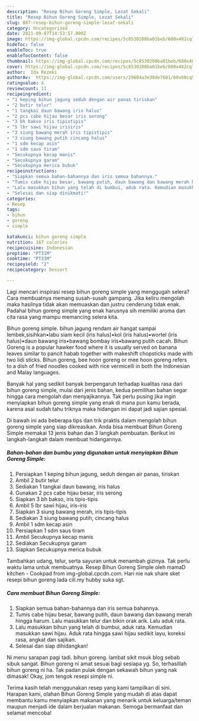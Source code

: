 ```yaml
---
description: "Resep Bihun Goreng Simple, Lezat Sekali"
title: "Resep Bihun Goreng Simple, Lezat Sekali"
slug: 807-resep-bihun-goreng-simple-lezat-sekali
category: Uncategorized
date: 2021-09-07T14:53:57.000Z
image: https://img-global.cpcdn.com/recipes/5c8530208ba01beb/680x482cq70/bihun-goreng-simple-foto-resep-utama.jpg
hideToc: false
enableToc: true
enableTocContent: false
thumbnail: https://img-global.cpcdn.com/recipes/5c8530208ba01beb/680x482cq70/bihun-goreng-simple-foto-resep-utama.jpg
cover: https://img-global.cpcdn.com/recipes/5c8530208ba01beb/680x482cq70/bihun-goreng-simple-foto-resep-utama.jpg
author:  Ida Rezeki
authorAv:  https://img-global.cpcdn.com/users/29604a3e30de7601/60x60cq50/avatar.jpg
ratingvalue: 4
reviewcount: 11
recipeingredient:
- "1 keping bihun jagung seduh dengan air panas tiriskan"
- "2 butir telur"
- "1 tangkai daun bawang iris halus"
- "2 pcs cabe hijau besar iris serong"
- "3 bh bakso iris tipistipis"
- "5 lbr sawi hijau irisiris"
- "3 siung bawang merah iris tipistipis"
- "3 siung bawang putih cincang halus"
- "1 sdm kecap asin"
- "1 sdm saus tiram"
- "Secukupnya kecap manis"
- "Secukupnya garam"
- "Secukupnya merica bubuk"
recipeinstructions:
- "Siapkan semua bahan-bahannya dan iris semua bahannya."
- "Tumis cabe hijau besar, bawang putih, daun bawang dan bawang merah hingga harum. Lalu masukkan telur dan bikin orak arik. Lalu aduk rata."
- "Lalu masukkan bihun yang telah di bumbui, aduk rata. Kemudian masukkan sawi hijau. Aduk rata hingga sawi hijau sedikit layu, koreksi rasa, angkat dan sajikan."
- "Selesai dan siap dinikmati!"
categories:
- Resep
tags:
- bihun
- goreng
- simple

katakunci: bihun goreng simple 
nutrition: 167 calories
recipecuisine: Indonesian
preptime: "PT31M"
cooktime: "PT33M"
recipeyield: "2"
recipecategory: Dessert

---
```



Lagi mencari inspirasi resep bihun goreng simple yang menggugah selera? Cara membuatnya memang susah-susah gampang. Jika keliru mengolah maka hasilnya tidak akan memuaskan dan justru cenderung tidak enak. Padahal bihun goreng simple yang enak harusnya sih memiliki aroma dan cita rasa yang mampu memancing selera kita.


Bihun goreng simple. bihun jagung rendam air hangat sampai lembek,sisihkan•labu siam kecil (iris halus)•kol (iris halus)•wortel (iris halus)•daun bawang iris•bawang bombay iris•bawang putih cacah. Bihun Goreng is a popular hawker food where it is usually served on banana leaves similar to pancit habab together with makeshift chopsticks made with two lidi sticks. Bihun goreng, bee hoon goreng or mee hoon goreng refers to a dish of fried noodles cooked with rice vermicelli in both the Indonesian and Malay languages.

Banyak hal yang sedikit banyak berpengaruh terhadap kualitas rasa dari bihun goreng simple, mulai dari jenis bahan, kedua pemilihan bahan segar hingga cara mengolah dan menyajikannya. Tak perlu pusing jika ingin menyiapkan bihun goreng simple yang enak di mana pun kamu berada, karena asal sudah tahu triknya maka hidangan ini dapat jadi sajian spesial.


Di bawah ini ada beberapa tips dan trik praktis dalam mengolah bihun goreng simple yang siap dikreasikan. Anda bisa membuat Bihun Goreng Simple memakai 13 jenis bahan dan 3 langkah pembuatan. Berikut ini langkah-langkah dalam membuat hidangannya.

<!--inarticleads1-->

##### Bahan-bahan dan bumbu yang digunakan untuk menyiapkan Bihun Goreng Simple:

1. Persiapkan 1 keping bihun jagung, seduh dengan air panas, tiriskan
1. Ambil 2 butir telur
1. Sediakan 1 tangkai daun bawang, iris halus
1. Gunakan 2 pcs cabe hijau besar, iris serong
1. Siapkan 3 bh bakso, iris tipis-tipis
1. Ambil 5 lbr sawi hijau, iris-iris
1. Siapkan 3 siung bawang merah, iris tipis-tipis
1. Sediakan 3 siung bawang putih, cincang halus
1. Ambil 1 sdm kecap asin
1. Persiapkan 1 sdm saus tiram
1. Ambil Secukupnya kecap manis
1. Sediakan Secukupnya garam
1. Siapkan Secukupnya merica bubuk


Tambahkan udang, telur, serta sayuran untuk menambah gizinya. Tak perlu waktu lama untuk membuatnya. Resep Bihun Goreng Simple oleh mamaD kitchen - Cookpad from img-global.cpcdn.com. Hari nie nak share sket resepi bihun goreng lada cili.my hubby suka sgt. 

<!--inarticleads2-->

##### Cara membuat Bihun Goreng Simple:

1. Siapkan semua bahan-bahannya dan iris semua bahannya.
1. Tumis cabe hijau besar, bawang putih, daun bawang dan bawang merah hingga harum. Lalu masukkan telur dan bikin orak arik. Lalu aduk rata.
1. Lalu masukkan bihun yang telah di bumbui, aduk rata. Kemudian masukkan sawi hijau. Aduk rata hingga sawi hijau sedikit layu, koreksi rasa, angkat dan sajikan.
1. Selesai dan siap dihidangkan!

Ni menu sarapan pagi tadi. bihun goreng. lambat sikit msuk blog sebab sibuk sangat. Bihun goreng ni amat sesuai bagi sesiapa yg. So, terhasillah bihun goreng ni ha. Tak padan pulak dengan sekawah bihun yang nak dimasak! Okay, jom tengok resepi simple ni. 

Terima kasih telah menggunakan resep yang kami tampilkan di sini. Harapan kami, olahan Bihun Goreng Simple yang mudah di atas dapat membantu kamu menyiapkan makanan yang menarik untuk keluarga/teman maupun menjadi ide dalam berjualan makanan. Semoga bermanfaat dan selamat mencoba!
